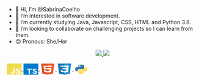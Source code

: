 - 👋 Hi, I’m @SabrinaCoelho
- 👀 I’m interested in software development.
- 🌱 I’m currently studying Java, Javascript, CSS, HTML and Python 3.8.
- 💞️ I’m looking to collaborate on challenging projects so I can learn from them.
- 😊 Pronous: She/Her

<div align="center">
  <a href="https://github.com/rafaballerini">
  <img height="180em" src="https://github-readme-stats.vercel.app/api?username=sabrinacoelho&show_icons=true&theme=dracula&include_all_commits=true&count_private=true"/>
  <img height="180em" src="https://github-readme-stats.vercel.app/api/top-langs/?username=sabrinacoelho&layout=compact&langs_count=7&theme=dracula"/>
</div>
<div style="display: inline_block"><br>
  <img align="center" alt="Sassa-Js" height="30" width="40" src="https://raw.githubusercontent.com/devicons/devicon/master/icons/javascript/javascript-plain.svg">
  <img align="center" alt="Sassa-Ts" height="30" width="40" src="https://raw.githubusercontent.com/devicons/devicon/master/icons/typescript/typescript-plain.svg">
  <img align="center" alt="Sassa-HTML" height="30" width="40" src="https://raw.githubusercontent.com/devicons/devicon/master/icons/html5/html5-original.svg">
  <img align="center" alt="Sassa-CSS" height="30" width="40" src="https://raw.githubusercontent.com/devicons/devicon/master/icons/css3/css3-original.svg">
  <img align="center" alt="Sassa-Python" height="30" width="40" src="https://raw.githubusercontent.com/devicons/devicon/master/icons/python/python-original.svg">
</div>
